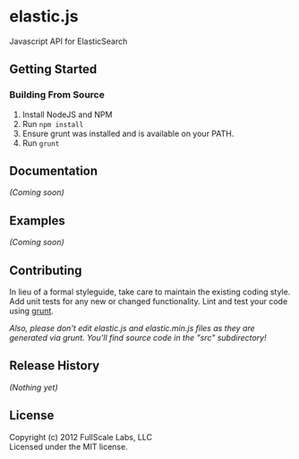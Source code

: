 # elastic.js

Javascript API for ElasticSearch

## Getting Started
### Building From Source
1. Install NodeJS and NPM
2. Run `npm install`
3. Ensure grunt was installed and is available on your PATH.
4. Run `grunt`

## Documentation
_(Coming soon)_

## Examples
_(Coming soon)_

## Contributing
In lieu of a formal styleguide, take care to maintain the existing coding style. Add unit tests for any new or changed functionality. Lint and test your code using [grunt](http://gruntjs.com/).

_Also, please don't edit elastic.js and elastic.min.js files as they are generated via grunt. You'll find source code in the "src" subdirectory!_

## Release History
_(Nothing yet)_

## License
Copyright (c) 2012 FullScale Labs, LLC  
Licensed under the MIT license.

